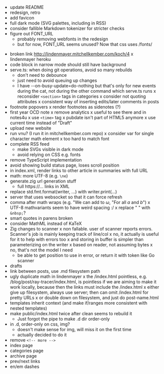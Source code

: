 - update README
- redesign, retro
- add favicon
- full dark mode (SVG palettes, including in RSS)
- consider fallible Markdown tokenizer for stricter checks
- figure out FONT_URL
    - probably removing webfonts in the redesign
    - but for now, FONT_URL seems unused? Now that css uses /fonts/
+ broken link http://lindenmayer.mitchellkember.com/koch/4
x lindenmayer heroku
+ code block in narrow mode should still have background
+ serve.ts: when doing git operations, avoid so many rebuilds
    + don't need to debounce
    + just need to avoid queuing up changes
    + I have --on-busy-update=do-nothing but that's only for new events during the cat, not during the other command which serve.ts runs
x reconsider `<section>` tags in categories
x consider not quoting attributes
x consistent way of inserting edits/later comments in posts
+ footnote popovers
x render footnotes as sidenotes (?)
+ first year OCD note
x remove analytics
    x useful to see there and in notes4u
x use `<time>` tag
    x pubdate isn't part of HTML5 anymore
x use current time instead of "Draft"
+ upload new website
+ run vnu? (I run it in mitchellkember.com repo)
x consider var for single character math element
    x too hard to match font
+ complete RSS feed
    + make SVGs visible in dark mode
    - avoid relying on CSS e.g. fonts
+ remove TypeScript implementation
+ avoid showing build status page, loses scroll position
+ in index.xml, render links to other article in summaries with full URL
+ math: more UTF-8 (e.g. `\ne`)
+ generate.zig url generation stuff
    + full https://... links in XML
+ replace std.fmt.format(writer, ...) with writer.print(...)
+ server that uses websocket so that it can force refresh
+ comma after math wraps (e.g. "We can add to $\omega$, "For all $a$ and $b$")
x UTF-8 mathvariants seem to have weird spacing :/
x replace " " with `&nbsp;`?
+ smart quotes in parens broken
+ consider MathML instead of KaTeX
+ Zig changes to scanner
    x non fallable. user of scanner reports errors. Scanner's job is mainly keeping track of line/col
        x no, it actually is useful for it to help with errors too
        x and storing in buffer is simpler than parameterizing on the writer
    x based on reader, not assuming bytes
        x no, that's not the model I need
    + be able to get position to use in error, or return it with token like Go scanner
+ drafts
+ link between posts, use .md filesystem path
+ ugly duplicate math in lindenmayer
x the /index.html pointless, e.g. /blog/post/ray-tracer/index.html, is pointless if we are aiming to make it work locally, because then the links must include the /index.html
    x either give up filesystem, always use server; then can omit /index.html for pretty URLs
    x or double down on filesystem, and just do post-name.html
+ templates inherit context (and make if/ranges more consistent with nested templates)
+ make public/index.html twice after clean seems to rebuild it
    + Just forgot the pipe to make .d dir order-only
+ in .d, order-only on css, img?
    + doesn't make sense for img, will miss it on the first time
    + actually decided to do it
+ remove `<!-- more -->`
+ index page
+ categories page
+ archive page
+ prev/next links
+ en/em dashes
